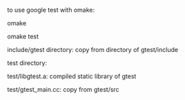 to use google test with omake:

  omake

  omake test

include/gtest directory: copy from directory of gtest/include 

test directory:

  test/libgtest.a: compiled static library of gtest

  test/gtest_main.cc: copy from gtest/src



